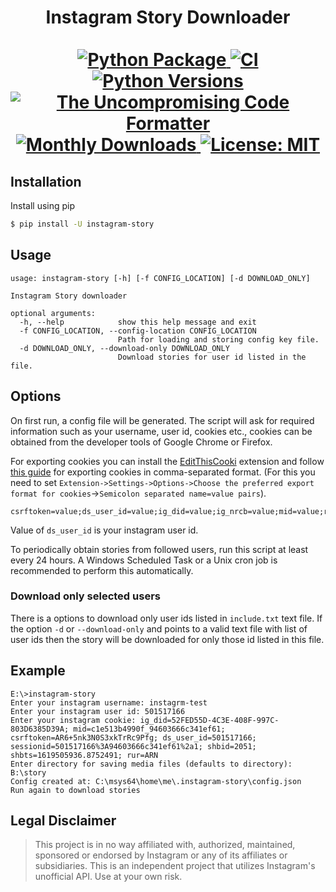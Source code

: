 <p>
  <div align="center">
  <h1>
    Instagram Story Downloader<br /> <br />
    <a href="https://pypi.python.org/pypi/instagram-story">
      <img
        src="https://img.shields.io/pypi/v/instagram-story.svg"
        alt="Python Package"
      />
    </a>
    <a href="https://pypi.python.org/pypi/instagram-story">
      <img
        src="https://img.shields.io/github/workflow/status/skyme5/instagram-story/publish"
        alt="CI"
      />
    </a>
    <a href="https://codecov.io/gh/skyme5/instagram-story">
      <img
        src="https://img.shields.io/pypi/pyversions/instagram-story"
        alt="Python Versions"
      />
    </a>
    <a href="https://github.com/psf/black">
      <img
        src="https://img.shields.io/badge/code%20style-black-000000.svg"
        alt="The Uncompromising Code Formatter"
      />
    </a>
    <a href="https://pepy.tech/project/instagram-story">
      <img
        src="https://pepy.tech/badge/instagram-story"
        alt="Monthly Downloads"
      />
    </a>
    <a href="https://opensource.org/licenses/MIT">
      <img
        src="https://img.shields.io/badge/License-MIT-blue.svg"
        alt="License: MIT"
      />
    </a>
  </h1>
  </div>
</p>

## Installation

Install using pip

```bash
$ pip install -U instagram-story
```

## Usage

```text
usage: instagram-story [-h] [-f CONFIG_LOCATION] [-d DOWNLOAD_ONLY]

Instagram Story downloader

optional arguments:
  -h, --help            show this help message and exit
  -f CONFIG_LOCATION, --config-location CONFIG_LOCATION
                        Path for loading and storing config key file.
  -d DOWNLOAD_ONLY, --download-only DOWNLOAD_ONLY
                        Download stories for user id listed in the file.
```

## Options

On first run, a config file will be generated. The script will ask for required information such as your username, user id, cookies etc., cookies can be obtained from the developer tools of Google Chrome or Firefox.

For exporting cookies you can install the [EditThisCooki](http://www.editthiscookie.com/) extension and follow [this guide](http://www.editthiscookie.com/blog/2014/03/import-export-cookies/) for exporting cookies in comma-separated format. (For this you need to set `Extension->Settings->Options->Choose the preferred export format for cookies`->`Semicolon separated name=value pairs`).

```text
csrftoken=value;ds_user_id=value;ig_did=value;ig_nrcb=value;mid=value;rur=value;sessionid=value;shbid=value;shbts=value;
```

Value of `ds_user_id` is your instagram user id.

To periodically obtain stories from followed users, run this script at least every 24 hours. A Windows Scheduled Task or a Unix cron job is recommended to perform this automatically.

### Download only selected users

There is a options to download only user ids listed in `include.txt` text file. If the option `-d` or `--download-only` and points to a valid text file with list of user ids then the story will be downloaded for only those id listed in this file.

## Example

```text
E:\>instagram-story
Enter your instagram username: instagrm-test
Enter your instagram user id: 501517166
Enter your instagram cookie: ig_did=52FED55D-4C3E-408F-997C-803D6385D39A; mid=c1e513b4990f_94603666c341ef61; csrftoken=AR6+5nk3N0S3xkTrRc9Pfg; ds_user_id=501517166; sessionid=501517166%3A94603666c341ef61%2a1; shbid=2051; shbts=1619505936.8752491; rur=ARN
Enter directory for saving media files (defaults to directory): B:\story
Config created at: C:\msys64\home\me\.instagram-story\config.json
Run again to download stories
```

## Legal Disclaimer

> This project is in no way affiliated with, authorized, maintained, sponsored or endorsed by Instagram or any of its affiliates or subsidiaries. This is an independent project that utilizes Instagram's unofficial API. Use at your own risk.

